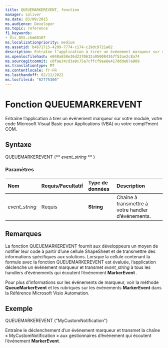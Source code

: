 ```yaml
---
title: QUEUEMARKEREVENT, fonction
manager: soliver
ms.date: 03/09/2015
ms.audience: Developer
ms.topic: reference
f1_keywords:
- Vis_DSS.chm60107
ms.localizationpriority: medium
ms.assetid: b4671715-4209-7774-c174-c19dc9721a02
description: Entraîne l’application à tirer un événement marqueur sur votre module, votre code Microsoft Visual Basic pour Applications (VBA) ou votre compl?ment COM.
ms.openlocfilehash: e048a658e36d2370632a950084367f53ae2c8a74
ms.sourcegitcommit: c0fae34cd3a9c75a7cffcf9ae8e417ddde07a989
ms.translationtype: MT
ms.contentlocale: fr-FR
ms.lasthandoff: 02/12/2022
ms.locfileid: "62775300"
---
```

# <a name="queuemarkerevent-function"></a>Fonction QUEUEMARKEREVENT

Entraîne l’application à tirer un événement marqueur sur votre module, votre code Microsoft Visual Basic pour Applications (VBA) ou votre compl?ment COM. 
  
## <a name="syntax"></a>Syntaxe

QUEUEMARKEREVENT (** *event_string* ** ) 
  
### <a name="parameters"></a>Paramètres

|**Nom**|**Requis/Facultatif**|**Type de données**|**Description**|
|:-----|:-----|:-----|:-----|
| _event_string_ <br/> |Requis  <br/> |**String** <br/> | Chaîne à transmettre à votre handler d’événements. |
   
## <a name="remarks"></a>Remarques

La fonction QUEUEMARKEREVENT fournit aux développeurs un moyen de notifier leur code à partir d’une cellule ShapeSheet et de transmettre des informations spécifiques aux solutions. Lorsque la cellule contenant la formule avec la fonction QUEUEMARKEREVENT est évaluée, l’application déclenche un événement marqueur et transmet  _event_string_ à tous les handlers d’événements qui écoutent l’événement **MarkerEvent** . 
  
Pour plus d’informations sur les événements de marqueur, voir la méthode **QueueMarkerEvent** et les rubriques sur les événements **MarkerEvent** dans la Référence Microsoft Visio Automation. 
  
## <a name="example"></a>Exemple

QUEUEMARKEREVENT ("MyCustomNotification") 
  
Entraîne le déclenchement d’un événement marqueur et transmet la chaîne « MyCustomNotification » aux gestionnaires d’événement qui écoutent l’événement **MarkerEvent**. 
  

